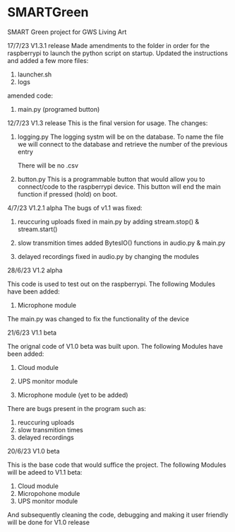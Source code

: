 # SMARTGreen
SMART Green project for GWS Living Art 

17/7/23 V1.3.1 release
Made amendments to the folder in order for the raspberrypi to
launch the python script on startup.
Updated the instructions and added a few more files:
1. launcher.sh
2. logs

amended code:
1. main.py (programed button)

12/7/23 V1.3 release
This is the final version for usage.
The changes:
1. logging.py
	The logging systm will be on the database. To name
	the file we will connect to the database and retrieve
	the number of the previous entry

	There will be no .csv

2. button.py
	This is a programmable button that would allow you to
	connect/code to the raspberrypi device. This button will end the main function if pressed (hold) on boot.

4/7/23 V1.2.1 alpha
The bugs of v1.1 was fixed:

1. reuccuring uploads 
	fixed in main.py by adding stream.stop() & stream.start()

2. slow transmition times
	added BytesIO() functions in audio.py & 
	main.py

3. delayed recordings
	fixed in audio.py by changing the modules


28/6/23 V1.2 alpha

This code is used to test out on the raspberrypi.
The following Modules have been added:

1. Microphone module

The main.py was changed to fix the functionality of
the device

21/6/23 V1.1 beta

The orignal code of V1.0 beta was built upon.
The following Modules have been added:

1. Cloud module
2. UPS monitor module

3. Microphone module (yet to be added)
   
There are bugs present in the program such as:
1. reuccuring uploads
2. slow transmition times
3. delayed recordings

20/6/23 V1.0 beta

This is the base code that would suffice the project.
The following Modules will be adeed to V1.1 beta:

1. Cloud module
2. Micropohone module
3. UPS monitor module

And subsequently cleaning the code, debugging and making it user
friendly will be done for V1.0 release
